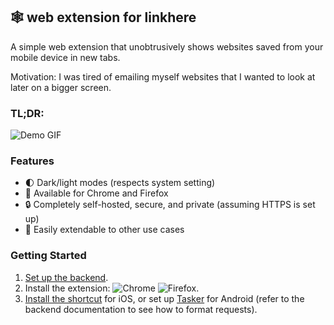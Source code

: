 ## 🕸 web extension for linkhere

A simple web extension that unobtrusively shows websites saved from your mobile device in new tabs.

Motivation: I was tired of emailing myself websites that I wanted to look at later on a bigger screen.

### TL;DR:

![Demo GIF](.github/demo.gif)

### Features

- 🌓 Dark/light modes (respects system setting)
- 🦊 Available for Chrome and Firefox
- 🔒 Completely self-hosted, secure, and private (assuming HTTPS is set up)
- 🔧 Easily extendable to other use cases

### Getting Started

1. [Set up the backend](https://github.com/link-here/backend).
2. Install the extension: ![Chrome](https://img.shields.io/static/v1?label=chrome&color=green&message=extension) ![Firefox](https://img.shields.io/static/v1?label=firefox&color=orange&message=extension).
3. [Install the shortcut](https://www.icloud.com/shortcuts/22c68f4a17d54e2fb2194a507728b3d1) for iOS, or set up [Tasker](https://play.google.com/store/apps/details?id=net.dinglisch.android.taskerm&hl=en) for Android (refer to the backend documentation to see how to format requests).
